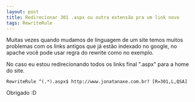 ```yaml
---
layout: post
title: Redirecionar 301 .aspx ou outra extensão pra um link novo
tags: RewriteRule
---
```

Muitas vezes quando mudamos de linguagem de um site temos muitos problemas com os links antigos que já estão indexado no google, no apache você pode usar regra do rewrite como no exemplo.

No caso eu estou redirecionando todos os links final ".aspx" para a home do site.

`RewriteRule ^(.*).aspx$ http://www.jonatanaxe.com.br? [R=301,L,QSA]`

Obrigado :D
